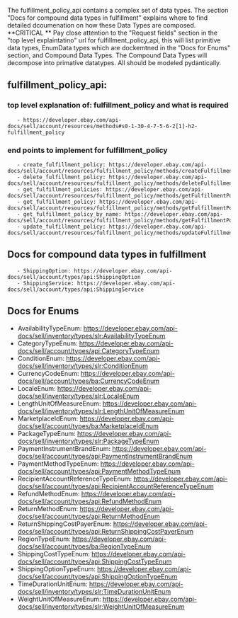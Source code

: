 The fulfillment_policy_api contains a complex set of data types.  The section "Docs for compound data types in fulfillment" explains where to find detailed dcoumenation on how these Data Types are composed.  **CRITICAL ** Pay close attention to the "Request fields" section in the "top level explaintatino" url for fulfillment_policy_api, this will list primitive data types, EnumData types which are dockemtned in the "Docs for Enums" section, and Compound Data Types.  The Compound Data Types will decompose into primative datatypes.  All should be modeled pydantically.


## fulfillment_policy_api:
   ### top level explanation of: fulfillment_policy and what is required
       - https://developer.ebay.com/api-docs/sell/account/resources/methods#s0-1-30-4-7-5-6-2[1]-h2-fulfillment_policy
   ### end points to implement for  fulfillment_policy
       - create_fulfillment_policy: https://developer.ebay.com/api-docs/sell/account/resources/fulfillment_policy/methods/createFulfillmentPolicy
       - delete_fulfillment_policy: https://developer.ebay.com/api-docs/sell/account/resources/fulfillment_policy/methods/deleteFulfillmentPolicy
       - get_fulfillment_policies: https://developer.ebay.com/api-docs/sell/account/resources/fulfillment_policy/methods/getFulfillmentPolicies
       - get_fulfillment_policy: https://developer.ebay.com/api-docs/sell/account/resources/fulfillment_policy/methods/getFulfillmentPolicy
       - get_fulfillment_policy_by_name: https://developer.ebay.com/api-docs/sell/account/resources/fulfillment_policy/methods/getFulfillmentPolicyByName
       - update_fulfillment_policy: https://developer.ebay.com/api-docs/sell/account/resources/fulfillment_policy/methods/updateFulfillmentPolicy

## Docs for compound data types in fulfillment
       - ShippingOption: https://developer.ebay.com/api-docs/sell/account/types/api:ShippingOption
       - ShippingService: https://developer.ebay.com/api-docs/sell/account/types/api:ShippingService

## Docs for Enums
   - AvailabilityTypeEnum: https://developer.ebay.com/api-docs/sell/inventory/types/slr:AvailabilityTypeEnum
   - CategoryTypeEnum: https://developer.ebay.com/api-docs/sell/account/types/api:CategoryTypeEnum
   - ConditionEnum: https://developer.ebay.com/api-docs/sell/inventory/types/slr:ConditionEnum
   - CurrencyCodeEnum: https://developer.ebay.com/api-docs/sell/account/types/ba:CurrencyCodeEnum
   - LocaleEnum: https://developer.ebay.com/api-docs/sell/inventory/types/slr:LocaleEnum
   - LengthUnitOfMeasureEnum: https://developer.ebay.com/api-docs/sell/inventory/types/slr:LengthUnitOfMeasureEnum
   - MarketplaceIdEnum: https://developer.ebay.com/api-docs/sell/account/types/ba:MarketplaceIdEnum
   - PackageTypeEnum: https://developer.ebay.com/api-docs/sell/inventory/types/slr:PackageTypeEnum
   - PaymentInstrumentBrandEnum: https://developer.ebay.com/api-docs/sell/account/types/api:PaymentInstrumentBrandEnum
   - PaymentMethodTypeEnum: https://developer.ebay.com/api-docs/sell/account/types/api:PaymentMethodTypeEnum
   - RecipientAccountReferenceTypeEnum: https://developer.ebay.com/api-docs/sell/account/types/api:RecipientAccountReferenceTypeEnum
   - RefundMethodEnum: https://developer.ebay.com/api-docs/sell/account/types/api:RefundMethodEnum
   - ReturnMethodEnum: https://developer.ebay.com/api-docs/sell/account/types/api:ReturnMethodEnum
   - ReturnShippingCostPayerEnum: https://developer.ebay.com/api-docs/sell/account/types/api:ReturnShippingCostPayerEnum
   - RegionTypeEnum: https://developer.ebay.com/api-docs/sell/account/types/ba:RegionTypeEnum
   - ShippingCostTypeEnum: https://developer.ebay.com/api-docs/sell/account/types/api:ShippingCostTypeEnum
   - ShippingOptionTypeEnum: https://developer.ebay.com/api-docs/sell/account/types/api:ShippingOptionTypeEnum
   - TimeDurationUnitEnum: https://developer.ebay.com/api-docs/sell/inventory/types/slr:TimeDurationUnitEnum
   - WeightUnitOfMeasureEnum: https://developer.ebay.com/api-docs/sell/inventory/types/slr:WeightUnitOfMeasureEnum
   
